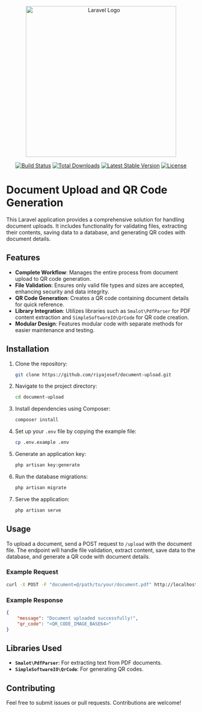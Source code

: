 <p align="center"><a href="https://laravel.com" target="_blank"><img src="https://raw.githubusercontent.com/laravel/art/master/logo-lockup/5%20SVG/2%20CMYK/1%20Full%20Color/laravel-logolockup-cmyk-red.svg" width="400" alt="Laravel Logo"></a></p>

<p align="center">
<a href="https://github.com/laravel/framework/actions"><img src="https://github.com/laravel/framework/workflows/tests/badge.svg" alt="Build Status"></a>
<a href="https://packagist.org/packages/laravel/framework"><img src="https://img.shields.io/packagist/dt/laravel/framework" alt="Total Downloads"></a>
<a href="https://packagist.org/packages/laravel/framework"><img src="https://img.shields.io/packagist/v/laravel/framework" alt="Latest Stable Version"></a>
<a href="https://packagist.org/packages/laravel/framework"><img src="https://img.shields.io/packagist/l/laravel/framework" alt="License"></a>
</p>

# Document Upload and QR Code Generation

This Laravel application provides a comprehensive solution for handling document uploads. It includes functionality for validating files, extracting their contents, saving data to a database, and generating QR codes with document details.

## Features

- **Complete Workflow**: Manages the entire process from document upload to QR code generation.
- **File Validation**: Ensures only valid file types and sizes are accepted, enhancing security and data integrity.
- **QR Code Generation**: Creates a QR code containing document details for quick reference.
- **Library Integration**: Utilizes libraries such as `Smalot\PdfParser` for PDF content extraction and `SimpleSoftwareIO\QrCode` for QR code creation.
- **Modular Design**: Features modular code with separate methods for easier maintenance and testing.

## Installation

1. Clone the repository:
   ```bash
   git clone https://github.com/riyajosef/document-upload.git
   ```

2. Navigate to the project directory:
   ```bash
   cd document-upload
   ```

3. Install dependencies using Composer:
   ```bash
   composer install
   ```

4. Set up your `.env` file by copying the example file:
   ```bash
   cp .env.example .env
   ```

5. Generate an application key:
   ```bash
   php artisan key:generate
   ```

6. Run the database migrations:
   ```bash
   php artisan migrate
   ```

7. Serve the application:
   ```bash
   php artisan serve
   ```

## Usage

To upload a document, send a POST request to `/upload` with the document file. The endpoint will handle file validation, extract content, save data to the database, and generate a QR code with document details.

### Example Request

```bash
curl -X POST -F "document=@/path/to/your/document.pdf" http://localhost:8000/upload
```

### Example Response

```json
{
    "message": "Document uploaded successfully!",
    "qr_code": "<QR_CODE_IMAGE_BASE64>"
}
```

## Libraries Used

- **`Smalot\PdfParser`**: For extracting text from PDF documents.
- **`SimpleSoftwareIO\QrCode`**: For generating QR codes.

## Contributing

Feel free to submit issues or pull requests. Contributions are welcome!
